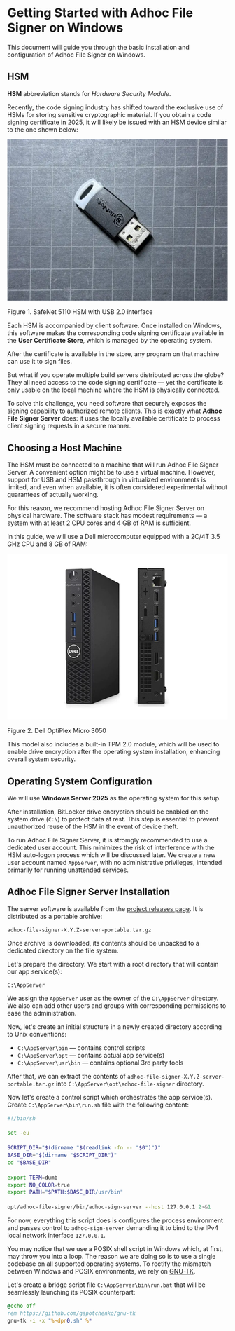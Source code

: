 # Getting Started with Adhoc File Signer on Windows

This document will guide you through the basic installation and configuration of Adhoc File Signer on Windows.

## HSM

**HSM** abbreviation stands for _Hardware Security Module_.

Recently, the code signing industry has shifted toward the exclusive use of HSMs for storing sensitive cryptographic material.
If you obtain a code signing certificate in 2025, it will likely be issued with an HSM device similar to the one shown below:

![SafeNet 5110 HSM with USB interface](assets/safenet-5110-hsm.webp)

Figure 1. SafeNet 5110 HSM with USB 2.0 interface

Each HSM is accompanied by client software. Once installed on Windows, this software makes the corresponding code signing certificate available in the **User Certificate Store**, which is managed by the operating system.

After the certificate is available in the store, any program on that machine can use it to sign files.

But what if you operate multiple build servers distributed across the globe?
They all need access to the code signing certificate — yet the certificate is only usable on the local machine where the HSM is physically connected.

To solve this challenge, you need software that securely exposes the signing capability to authorized remote clients.
This is exactly what **Adhoc File Signer Server** does: it uses the locally available certificate to process client signing requests in a secure manner.

## Choosing a Host Machine

The HSM must be connected to a machine that will run Adhoc File Signer Server.
A convenient option might be to use a virtual machine.
However, support for USB and HSM passthrough in virtualized environments is limited, and even when available, it is often considered experimental without guarantees of actually working.

For this reason, we recommend hosting Adhoc File Signer Server on physical hardware.
The software stack has modest requirements — a system with at least 2 CPU cores and 4 GB of RAM is sufficient.

In this guide, we will use a Dell microcomputer equipped with a 2C/4T 3.5 GHz CPU and 8 GB of RAM:

![Dell OptiPlex Micro 3050](assets/dell-optiplex-3050-micro.webp)

Figure 2. Dell OptiPlex Micro 3050

This model also includes a built-in TPM 2.0 module, which will be used to enable drive encryption after the operating system installation, enhancing overall system security.

## Operating System Configuration

We will use **Windows Server 2025** as the operating system for this setup.

After installation, BitLocker drive encryption should be enabled on the system drive (`C:\`) to protect data at rest.
This step is essential to prevent unauthorized reuse of the HSM in the event of device theft.

To run Adhoc File Signer Server, it is stromgly recommended to use a dedicated user account.
This minimizes the risk of interference with the HSM auto-logon process which will be discussed later.
We create a new user account named `AppServer`, with no administrative privileges, intended primarily for running unattended services.

## Adhoc File Signer Server Installation

The server software is available from the
[project releases page](https://github.com/gapotchenko/adhoc-file-signer/releases).
It is distributed as a portable archive:

```
adhoc-file-signer-X.Y.Z-server-portable.tar.gz
```

Once archive is downloaded, its contents should be unpacked to a dedicated directory on the file system.

Let's prepare the directory.
We start with a root directory that will contain our app service(s):

```
C:\AppServer
```

We assign the `AppServer` user as the owner of the `C:\AppServer` directory.
We also can add other users and groups with corresponding permissions to ease the administration.

Now, let's create an initial structure in a newly created directory according to Unix conventions:

- `C:\AppServer\bin` — contains control scripts
- `C:\AppServer\opt` — contains actual app service(s)
- `C:\AppServer\usr\bin` — contains optional 3rd party tools

After that, we can extract the contents of `adhoc-file-signer-X.Y.Z-server-portable.tar.gz` into `C:\AppServer\opt\adhoc-file-signer` directory.

Now let's create a control script which orchestrates the app service(s).
Create `C:\AppServer\bin\run.sh` file with the following content:

```sh
#!/bin/sh

set -eu

SCRIPT_DIR="$(dirname "$(readlink -fn -- "$0")")"
BASE_DIR="$(dirname "$SCRIPT_DIR")"
cd "$BASE_DIR"

export TERM=dumb
export NO_COLOR=true
export PATH="$PATH:$BASE_DIR/usr/bin"

opt/adhoc-file-signer/bin/adhoc-sign-server --host 127.0.0.1 2>&1
```

For now, everything this script does is configures the process environment and passes control to `adhoc-sign-server` demanding it to bind to the IPv4 local network interface `127.0.0.1`.

You may notice that we use a POSIX shell script in Windows which, at first, may throw you into a loop.
The reason we are doing so is to use a single codebase on all supported operating systems.
To rectify the mismatch between Windows and POSIX environments,
we rely on [GNU-TK](https://github.com/gapotchenko/gnu-tk).

Let's create a bridge script file `C:\AppServer\bin\run.bat` that will be seamlessly launching its POSIX counterpart:

```bat
@echo off
rem https://github.com/gapotchenko/gnu-tk
gnu-tk -i -x "%~dpn0.sh" %*
```



